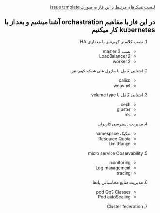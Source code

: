 <div dir="rtl" align='right'>

[لیست تسک‌های مرتبط با این فاز به صورت issue template](./issue-Phase10.md)

## در این فاز با مفاهیم orchastration آشنا میشیم و بعد از با kubernetes  کار میکنیم

1. نصب کلاستر کوبرنتیز با معماری HA
    - نصب 3 master
    - 2 LoadBalancer
    - 2 worker
1. اشنایی کامل با ماژول های شبکه کوبرنتیز
    - calico
    - weavnet
1. اشنایی کامل با volume type
    - ceph
    - gluster
    - nfs
 
 
 1. مدیریت دسترسی کاربران
     - تفکیک namespace
     - Resource Quota
     - LimitRange

 1. micro service Observability
     - monitoring
     - Log management
     - tracing

 1. مدیریت منابع محاسباتی پادها
     - pod QoS Classes 
     - Pod autoScaling

 1. Cluster federation
